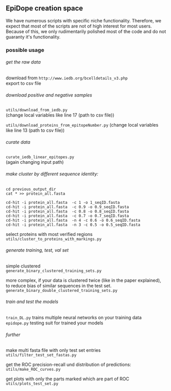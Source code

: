 ## EpiDope creation space



We have numerous scripts with specific niche functionality. Therefore, we expect that most of the scripts are not of high interest for most users. 
Because of this, we only rudimentarily polished most of the code and do not guaranty it's functionality.

### possible usage

###### get the raw data

download from
`http://www.iedb.org/bcelldetails_v3.php`  
export to csv file

###### download positive and negative samples
`utils/download_from_iedb.py`  
(change local variables like line 17 (path to csv file))

`utils/download_proteins_from_epitopeNumber.py` 
(change local variables like line 13 (path to csv file))

###### curate data
`curate_iedb_linear_epitopes.py`  
(again changing input path)

###### make cluster by different sequence identity:

`cd previous_output_dir`  
`cat * >> protein_all.fasta`

`cd-hit -i protein_all.fasta  -c 1 -o 1_seqID.fasta`  
`cd-hit -i protein_all.fasta  -c 0.9 -o 0.9_seqID.fasta`  
`cd-hit -i protein_all.fasta  -c 0.8 -o 0.8_seqID.fasta`  
`cd-hit -i protein_all.fasta  -c 0.7 -o 0.7_seqID.fasta`  
`cd-hit -i protein_all.fasta  -n 4 -c 0.6 -o 0.6_seqID.fasta`  
`cd-hit -i protein_all.fasta  -n 3 -c 0.5 -o 0.5_seqID.fasta`

select proteins with most verified regions  
`utils/cluster_to_proteins_with_markings.py`

###### generate training, test, val set
simple clustered  
`generate_binary_clustered_training_sets.py`

more complex, if your data is clustered twice (like in the paper explained), to reduce bias of similar sequences in the test set.   
`generate_binary_double_clustered_training_sets.py`

###### train and test the models
`train_DL.py` trains multiple neural networks on your training data  
`epidope.py` testing suit for trained your models 

###### further
make multi fasta file with only test set entries  
`utils/filter_test_set_fastas.py`

get the ROC precision-recall und distribution of predictions:  
`utils/make_ROC_curves.py`

get plots with only the parts marked which are part of ROC  
`utils/plots_test_set.py`

